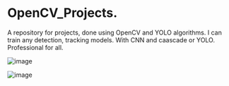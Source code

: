 # OpenCV_Projects.
A repository for projects, done using OpenCV and YOLO algorithms.
I can train any detection, tracking models.  With CNN and caascade or YOLO. Professional for all. 

![image](https://user-images.githubusercontent.com/90163078/222940802-0b2320b8-717b-45ed-8f2b-372622de0cb0.png)


![image](https://user-images.githubusercontent.com/90163078/222940853-9c62742c-adff-4138-9b08-1afc915c2a6c.png)
